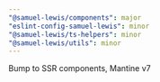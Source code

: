 ```yaml
---
"@samuel-lewis/components": major
"eslint-config-samuel-lewis": minor
"@samuel-lewis/ts-helpers": minor
"@samuel-lewis/utils": minor
---
```


Bump to SSR components, Mantine v7
